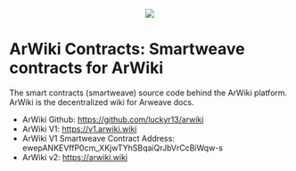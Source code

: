 <p align="center">
  <img src="https://arweave.net/CzuQ-SQHA_9SNgnkmLTacVLqq2fyo1x9rLFVifO3R4E" style="max-width: 100%">
</p>

# ArWiki Contracts: Smartweave contracts for ArWiki

The smart contracts (smartweave) source code behind the ArWiki platform. ArWiki is the decentralized wiki for Arweave docs.

- ArWiki Github: https://github.com/luckyr13/arwiki
- ArWiki V1: https://v1.arwiki.wiki
- ArWiki V1 Smartweave Contract Address: ewepANKEVffP0cm_XKjwTYhSBqaiQrJbVrCcBiWqw-s
- ArWiki v2: https://arwiki.wiki
